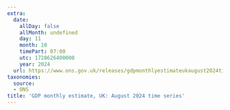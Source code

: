 ```yaml
---
extra:
  date:
    allDay: false
    allMonth: undefined
    day: 11
    month: 10
    timePart: 07:00
    utc: 1728626400000
    year: 2024
  url: https://www.ons.gov.uk/releases/gdpmonthlyestimateukaugust2024timeseries
taxonomies:
  source:
  - ONS
title: 'GDP monthly estimate, UK: August 2024 time series'
---
```

